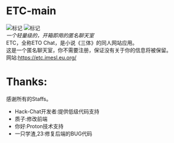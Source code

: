 # ETC-main
![标记](https://img.shields.io/badge/Server-NodeJS-Grenn)
![标记](https://img.shields.io/badge/Powered_by-Hack.Chat-Grenn)  
*一个轻量级的，开箱即用的匿名聊天室*  
ETC，全称ETO Chat，是小说《三体》的同人网站应用。  
这是一个匿名聊天室，你不需要注册，保证没有关于你的信息将被保留。  
网站:https://etc.imesl.eu.org/

# Thanks:  
感谢所有的Staffs。  
- Hack-Chat开发者:提供低级代码支持
- 质子:修改前端
- 你好:Proton技术支持
- 一只学渣,23:修复后端的BUG代码
